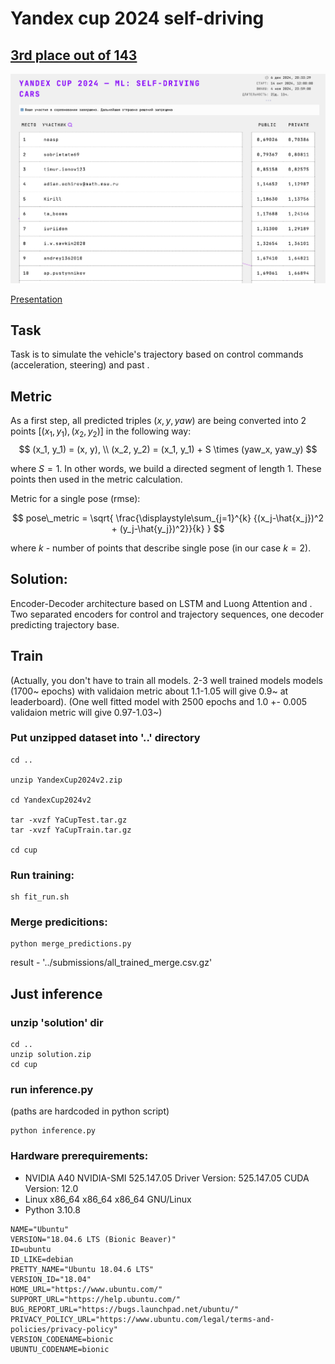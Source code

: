 # Yandex cup 2024 self-driving

## [3rd place out of 143](https://contest.yandex.ru/contest/69013/standings/?p=1)
![alt text](cup_stand.png)

[Presentation](https://github.com/sir-timio/ya_cup_24/blob/main/YandexCup%20(1).pptx) 


## Task
Task is to simulate the vehicle's trajectory based on control commands (acceleration, steering) and  past .

## Metric
As a first step, all predicted triples $(x,y,yaw)$ are being converted into 2 points $[(x_1, y_1), (x_2, y_2)]$ in the following way:
$$
(x_1, y_1) = (x, y), \\
(x_2, y_2) = (x_1, y_1) + S \times (yaw_x, yaw_y)
$$  

where $S = 1$. In other words, we build a directed segment of length $1$. These points then used in the metric calculation.


Metric for a single pose (rmse):

$$
pose\_metric = \sqrt{ \frac{\displaystyle\sum_{j=1}^{k} {(x_j-\hat{x_j})^2 + (y_j-\hat{y_j})^2}}{k} }
$$

where $k$ - number of points that describe single pose (in our case $k=2$).


## Solution:
Encoder-Decoder architecture based on LSTM and Luong Attention and . Two separated encoders for control and trajectory sequences, one decoder predicting trajectory base.


## Train
(Actually, you don't have to train all models. 2-3 well trained models models (1700~ epochs)  with validaion metric about 1.1-1.05 will give 0.9~ at leaderboard).
(One well fitted model with 2500 epochs and 1.0 +- 0.005 validaion metric will give 0.97-1.03~)

### Put unzipped dataset into '..' directory

```
cd ..

unzip YandexCup2024v2.zip

cd YandexCup2024v2

tar -xvzf YaCupTest.tar.gz
tar -xvzf YaCupTrain.tar.gz

cd cup
```

### Run training:

```
sh fit_run.sh
```

### Merge predicitions:

```
python merge_predictions.py
```

result - '../submissions/all_trained_merge.csv.gz'

## Just inference
### unzip 'solution' dir
```
cd ..
unzip solution.zip
cd cup
```

### run inference.py
(paths are hardcoded in python script)
```
python inference.py
```


### Hardware prerequirements:
- NVIDIA A40 NVIDIA-SMI 525.147.05   Driver Version: 525.147.05   CUDA Version: 12.0 
- Linux  x86_64 x86_64 x86_64 GNU/Linux
- Python 3.10.8

```
NAME="Ubuntu"
VERSION="18.04.6 LTS (Bionic Beaver)"
ID=ubuntu
ID_LIKE=debian
PRETTY_NAME="Ubuntu 18.04.6 LTS"
VERSION_ID="18.04"
HOME_URL="https://www.ubuntu.com/"
SUPPORT_URL="https://help.ubuntu.com/"
BUG_REPORT_URL="https://bugs.launchpad.net/ubuntu/"
PRIVACY_POLICY_URL="https://www.ubuntu.com/legal/terms-and-policies/privacy-policy"
VERSION_CODENAME=bionic
UBUNTU_CODENAME=bionic
```
